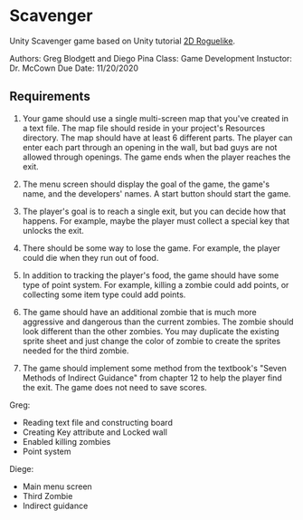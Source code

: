 # Scavenger
Unity Scavenger game based on Unity tutorial [2D Roguelike](https://learn.unity.com/project/2d-roguelike-tutorial?uv=5.x).

Authors: Greg Blodgett and Diego Pina
Class: Game Development 
Instuctor: Dr. McCown
Due Date: 11/20/2020

## Requirements
1. Your game should use a single multi-screen map that you've created in a text file. The map file should reside in your project's Resources directory. The map should have at least 6 different parts. The player can enter each part through an opening in the wall, but bad guys are not allowed through openings. The game ends when the player reaches the exit.

2. The menu screen should display the goal of the game, the game's name, and the developers' names. A start button should start the game. 

3. The player's goal is to reach a single exit, but you can decide how that happens. For example, maybe the player must collect a special key that unlocks the exit. 

4. There should be some way to lose the game. For example, the player could die when they run out of food.

5. In addition to tracking the player's food, the game should have some type of point system. For example, killing a zombie could add points, or collecting some item type could add points. 

6. The game should have an additional zombie that is much more aggressive and dangerous than the current zombies. The zombie should look different than the other zombies. You may duplicate the existing sprite sheet and just change the color of zombie to create the sprites needed for the third zombie.

7. The game should implement some method from the textbook's "Seven Methods of Indirect Guidance" from chapter 12 to help the player find the exit.
The game does not need to save scores.

Greg:
- Reading text file and constructing board
- Creating Key attribute and Locked wall
- Enabled killing zombies
- Point system

Diege:
- Main menu screen
- Third Zombie
- Indirect guidance
